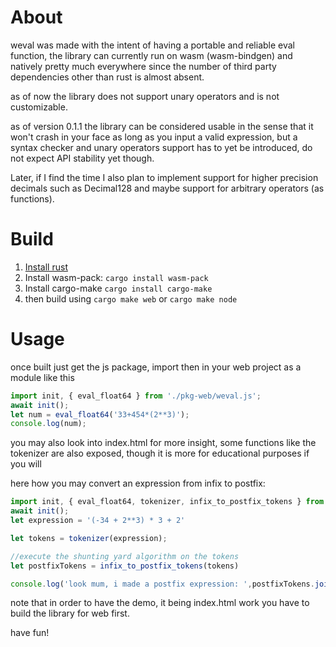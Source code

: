 # About
weval was made with the intent of having a portable and reliable eval function, the library can currently run on wasm (wasm-bindgen) and natively pretty much everywhere since the number of third party dependencies other than rust is almost absent.

as of now the library does not support unary operators and is not customizable.

as of version 0.1.1 the library can be considered usable in the sense that it won't crash in your face as long as you input a valid expression, but a syntax checker and unary operators support has to yet be introduced, 
do not expect API stability yet though.

Later, if I find the time I also plan to implement support for higher precision decimals such as Decimal128 and maybe support for arbitrary operators (as functions).

# Build

1. [Install rust](https://www.rust-lang.org/tools/install)
2. Install wasm-pack: `cargo install wasm-pack`
3. Install cargo-make `cargo install cargo-make`
4. then build using `cargo make web` or `cargo make node`

# Usage

once built just get the js package, import then in your web project as a module like this

```js
import init, { eval_float64 } from './pkg-web/weval.js';
await init();
let num = eval_float64('33+454*(2**3)');
console.log(num);
```

you may also look into index.html for more insight, some functions like the tokenizer are also exposed, though it is more for educational purposes if you will

here how you may convert an expression from infix to postfix:

```js
import init, { eval_float64, tokenizer, infix_to_postfix_tokens } from './pkg-web/weval.js';
await init();
let expression = '(-34 + 2**3) * 3 + 2'

let tokens = tokenizer(expression);

//execute the shunting yard algorithm on the tokens
let postfixTokens = infix_to_postfix_tokens(tokens)

console.log('look mum, i made a postfix expression: ',postfixTokens.join(' '))
```

note that in order to have the demo, it being index.html work you have to build the library for web first.

have fun!
